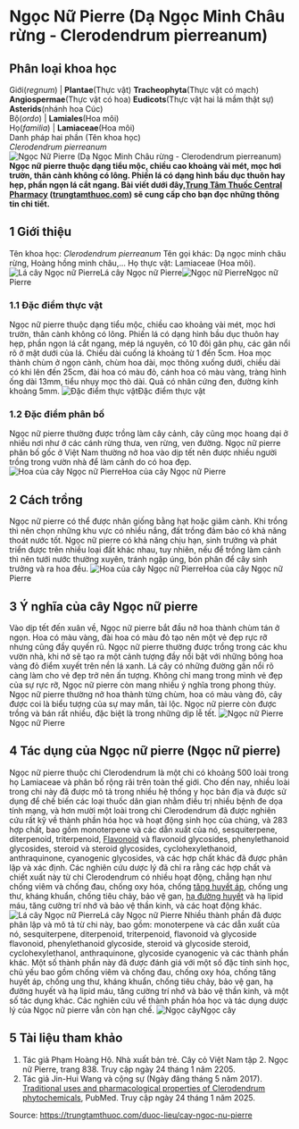 # Ngọc Nữ Pierre (Dạ Ngọc Minh Châu rừng - Clerodendrum pierreanum)

Phân loại khoa học  
---  
Giới(_regnum_) |  **Plantae**(Thực vật) **Tracheophyta**(Thực vật có mạch) **Angiospermae**(Thực vật có hoa) **Eudicots**(Thực vật hai lá mầm thật sự) **Asterids**(nhánh hoa Cúc)  
Bộ(_ordo_) | **Lamiales**(Hoa môi)  
Họ(_familia_) | **Lamiaceae**(Hoa môi)  
Danh pháp hai phần (Tên khoa học)  
_Clerodendrum pierreanum_  
![Ngọc Nữ Pierre \(Dạ Ngọc Minh Châu rừng - Clerodendrum pierreanum\)](https://trungtamthuoc.com/images/others/ngoc-nu-pierre-5777.jpg)
**Ngọc nữ pierre thuộc dạng tiểu mộc, chiều cao khoảng vài mét, mọc hơi trườn, thân cành không có lông. Phiến lá có dạng hình bầu dục thuôn hay hẹp, phần ngọn lá cắt ngang. Bài viết dưới đây,[Trung Tâm Thuốc Central Pharmacy](https://trungtamthuoc.com/ "Trung Tâm Thuốc Central Pharmacy") ([trungtamthuoc.com](https://trungtamthuoc.com/ "trungtamthuoc.com")) sẽ cung cấp cho bạn đọc những thông tin chi tiết.**
##  1 Giới thiệu
Tên khoa học: _Clerodendrum pierreanum_
Tên gọi khác: Dạ ngọc minh châu rừng, Hoàng hồng minh châu,...
Họ thực vật: Lamiaceae (Hoa môi).
![Lá cây Ngọc nữ Pierre](https://trungtamthuoc.com/images/item/ngoc-nu-pierre-7.jpg)Lá cây Ngọc nữ Pierre![Ngọc nữ Pierre](https://trungtamthuoc.com/images/item/ngoc-nu-pierre-0.jpg)Ngọc nữ Pierre
### 1.1 Đặc điểm thực vật
Ngọc nữ pierre thuộc dạng tiểu mộc, chiều cao khoảng vài mét, mọc hơi trườn, thân cành không có lông.
Phiến lá có dạng hình bầu dục thuôn hay hẹp, phần ngọn lá cắt ngang, mép lá nguyên, có 10 đôi gân phụ, các gân nổi rõ ở mặt dưới của lá. Chiều dài cuống lá khoảng từ 1 đến 5cm.
Hoa mọc thành chùm ở ngọn cành, chùm hoa dài, mọc thõng xuống dưới, chiều dài có khi lên đến 25cm, đài hoa có màu đỏ, cánh hoa có màu vàng, tràng hình ống dài 13mm, tiểu nhụy mọc thò dài.
Quả có nhân cứng đen, đường kính khoảng 5mm.
![Đặc điểm thực vật](https://trungtamthuoc.com/images/item/ngoc-nu-pierre-4.jpg)Đặc điểm thực vật
### 1.2 Đặc điểm phân bố
Ngọc nữ pierre thường được trồng làm cây cảnh, cây cũng mọc hoang dại ở nhiều nơi như ở các cánh rừng thưa, ven rừng, ven đường.
Ngọc nữ pierre phân bố gốc ở Việt Nam thường nở hoa vào dịp tết nên được nhiều người trồng trong vườn nhà để làm cảnh do có hoa đẹp.
![Hoa của cây Ngọc nữ Pierre](https://trungtamthuoc.com/images/item/ngoc-nu-pierre-1.jpg)Hoa của cây Ngọc nữ Pierre
##  2 Cách trồng
Ngọc nữ pierre có thể được nhân giống bằng hạt hoặc giâm cành. Khi trồng thì nên chọn những khu vực có nhiều nắng, đất trồng đảm bảo có khả năng thoát nước tốt. Ngọc nữ pierre có khả năng chịu hạn, sinh trưởng và phát triển được trên nhiều loại đất khác nhau, tuy nhiên, nếu để trồng làm cảnh thì nên tưới nước thường xuyên, tránh ngập úng, bón phân để cây sinh trưởng và ra hoa đều.
![Hoa của cây Ngọc nữ Pierre](https://trungtamthuoc.com/images/item/ngoc-nu-pierre-2.jpg)Hoa của cây Ngọc nữ Pierre
##  3 Ý nghĩa của cây Ngọc nữ pierre
Vào dịp tết đến xuân về, Ngọc nữ pierre bắt đầu nở hoa thành chùm tán ở ngọn. Hoa có màu vàng, đài hoa có màu đỏ tạo nên một vẻ đẹp rực rỡ nhưng cũng đầy quyến rũ. Ngọc nữ pierre thường được trồng trong các khu vườn nhà, khi nở sẽ tạo ra một cảnh tượng đầy nổi bật với những bông hoa vàng đỏ điểm xuyết trên nền lá xanh. Lá cây có những đường gân nổi rõ càng làm cho vẻ đẹp trở nên ấn tượng.
Không chỉ mang trong mình vẻ đẹp của sự rực rỡ, Ngọc nữ pierre còn mang nhiều ý nghĩa trong phong thủy. Ngọc nữ pierre thường nở hoa thành từng chùm, hoa có màu vàng đỏ, cây được coi là biểu tượng của sự may mắn, tài lộc. Ngọc nữ pierre còn được trồng và bán rất nhiều, đặc biệt là trong những dịp lễ tết.
![Ngọc nữ Pierre](https://trungtamthuoc.com/images/item/ngoc-nu-pierre-3.jpg)Ngọc nữ Pierre
##  4 Tác dụng của Ngọc nữ pierre (Ngọc nữ pierre)
Ngọc nữ pierre thuộc chi Clerodendrum là một chi có khoảng 500 loài trong họ Lamiaceae và phân bố rộng rãi trên toàn thế giới. Cho đến nay, nhiều loài trong chi này đã được mô tả trong nhiều hệ thống y học bản địa và được sử dụng để chế biến các loại thuốc dân gian nhằm điều trị nhiều bệnh đe dọa tính mạng, và hơn mười một loài trong chi Clerodendrum đã được nghiên cứu rất kỹ về thành phần hóa học và hoạt động sinh học của chúng, và 283 hợp chất, bao gồm monoterpene và các dẫn xuất của nó, sesquiterpene, diterpenoid, triterpenoid, [Flavonoid](https://trungtamthuoc.com/hoat-chat/flavonoid "Flavonoid") và flavonoid glycosides, phenylethanoid glycosides, steroid và steroid glycosides, cyclohexylethanoid, anthraquinone, cyanogenic glycosides, và các hợp chất khác đã được phân lập và xác định. Các nghiên cứu dược lý đã chỉ ra rằng các hợp chất và chiết xuất này từ chi Clerodendrum có nhiều hoạt động, chẳng hạn như chống viêm và chống đau, chống oxy hóa, chống [tăng huyết áp](https://trungtamthuoc.com/bai-viet/tang-huyet-ap "tăng huyết áp"), chống ung thư, kháng khuẩn, chống tiêu chảy, bảo vệ gan, [hạ đường huyết](https://trungtamthuoc.com/bai-viet/ha-glucose-mau "hạ đường huyết") và hạ lipid máu, tăng cường trí nhớ và bảo vệ thần kinh, và các hoạt động khác.
![Lá cây Ngọc nữ Pierre](https://trungtamthuoc.com/images/item/ngoc-nu-pierre-5.jpg)Lá cây Ngọc nữ Pierre
Nhiều thành phần đã được phân lập và mô tả từ chi này, bao gồm: monoterpene và các dẫn xuất của nó, sesquiterpene, diterpenoid, triterpenoid, flavonoid và glycoside flavonoid, phenylethanoid glycoside, steroid và glycoside steroid, cyclohexylethanol, anthraquinone, glycoside cyanogenic và các thành phần khác. Một số thành phần này đã được đánh giá với một số đặc tính sinh học, chủ yếu bao gồm chống viêm và chống đau, chống oxy hóa, chống tăng huyết áp, chống ung thư, kháng khuẩn, chống tiêu chảy, bảo vệ gan, hạ đường huyết và hạ lipid máu, tăng cường trí nhớ và bảo vệ thần kinh, và một số tác dụng khác.
Các nghiên cứu về thành phần hóa học và tác dụng dược lý của Ngọc nữ pierre vẫn còn hạn chế.
![Ngọc cây](https://trungtamthuoc.com/images/item/ngoc-nu-pierre-6.jpg)Ngọc cây
##  5 Tài liệu tham khảo
  1. Tác giả Phạm Hoàng Hộ. Nhà xuất bản trẻ. Cây cỏ Việt Nam tập 2. Ngọc nữ Pierre, trang 838. Truy cập ngày 24 tháng 1 năm 2205.
  2. Tác giả Jin-Hui Wang và cộng sự (Ngày đăng tháng 5 năm 2017). [Traditional uses and pharmacological properties of Clerodendrum phytochemicals](https://pmc.ncbi.nlm.nih.gov/articles/PMC5755984/), PubMed. Truy cập ngày 24 tháng 1 năm 2025.




Source: https://trungtamthuoc.com/duoc-lieu/cay-ngoc-nu-pierre